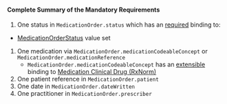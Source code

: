#### Complete Summary of the Mandatory Requirements

1.  One status in `MedicationOrder.status` which has an [required](http://hl7-fhir.github.io/terminologies.html#required) binding to:
-   [MedicationOrderStatus] value set 
1.  One medication via `MedicationOrder.medicationCodeableConcept` or `MedicationOrder.medicationReference`   
     -  `MedicationOrder.medicationCodeableConcept` has an [extensible](http://hl7-fhir.github.io/terminologies.html#extensible) binding to [Medication Clinical Drug (RxNorm)]
1.  One patient reference in `MedicationOrder.patient`
1.  One date in `MedicationOrder.dateWritten`
1.  One practitioner in `MedicationOrder.prescriber`


  [Medication Clinical Drug (RxNorm)]: valueset-us-core-medication-codes.html
  [MedicationOrderStatus]: http://hl7-fhir.github.io/valueset-medication-order-status.html
[MedicationStatementStatus]: http://hl7-fhir.github.io/valueset-medication-statement-status.html
 
